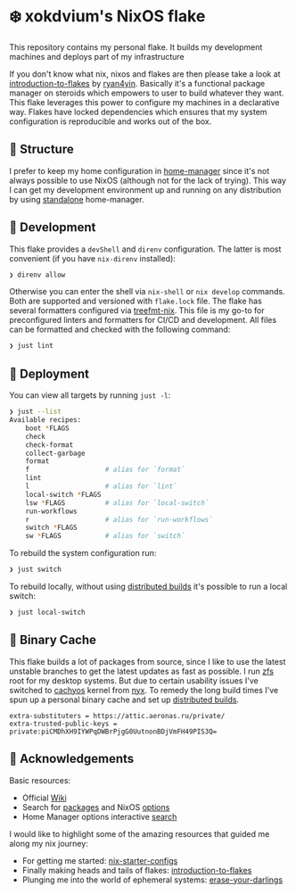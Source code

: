 # ❄️ xokdvium's NixOS flake

This repository contains my personal flake. It builds my development machines and deploys part of my infrastructure

If you don't know what nix, nixos and flakes are then please take a look at [introduction-to-flakes](https://nixos-and-flakes.thiscute.world/nixos-with-flakes/introduction-to-flakes/)
by [ryan4yin](https://github.com/ryan4yin/). Basically it's a functional package manager on steroids which empowers to user to build whatever they want. This flake leverages this power to configure
my machines in a declarative way. Flakes have locked dependencies which ensures that my system configuration is reproducible and works out of the box.

## 🧬 Structure

I prefer to keep my home configuration in [home-manager](https://github.com/nix-community/home-manager/) since it's not always possible to use NixOS (although not for the lack of trying).
This way I can get my development environment up and running on any distribution by using [standalone](https://nix-community.github.io/home-manager/index.xhtml#sec-install-standalone/) home-manager.

## 🔧 Development

This flake provides a `devShell` and `direnv` configuration.
The latter is most convenient (if you have `nix-direnv` installed):

```bash
❯ direnv allow
```

Otherwise you can enter the shell via `nix-shell` or `nix develop` commands.
Both are supported and versioned with `flake.lock` file.
The flake has several formatters configured via [treefmt-nix](https://github.com/numtide/treefmt-nix).
This file is my go-to for preconfigured linters and formatters for CI/CD and development.
All files can be formatted and checked with the following command:

```bash
❯ just lint
```

## 🚀 Deployment

You can view all targets by running `just -l`:

```bash
❯ just --list
Available recipes:
    boot *FLAGS
    check
    check-format
    collect-garbage
    format
    f                   # alias for `format`
    lint
    l                   # alias for `lint`
    local-switch *FLAGS
    lsw *FLAGS          # alias for `local-switch`
    run-workflows
    r                   # alias for `run-workflows`
    switch *FLAGS
    sw *FLAGS           # alias for `switch`
```

To rebuild the system configuration run:

```bash
❯ just switch
```

To rebuild locally, without using [distributed builds](https://nixos.wiki/wiki/Distributed_build) it's possible to run
a local switch:

```bash
❯ just local-switch
```

## 🎒 Binary Cache

This flake builds a lot of packages from source, since I like to use the latest unstable branches to get
the latest updates as fast as possible. I run [zfs](https://nixos.wiki/wiki/ZFS) root for my desktop systems.
But due to certain usability issues I've switched to [cachyos](https://cachyos.org/) kernel from [nyx](https://github.com/chaotic-cx/nyx/).
To remedy the long build times I've spun up a personal binary cache and set up [distributed builds](https://nixos.wiki/wiki/Distributed_build).

```
extra-substituters = https://attic.aeronas.ru/private/
extra-trusted-public-keys = private:piCMDhXH9IYWPqDWBrPjgG0UutnonBDjVmFH49PIS3Q=
```

## 📖 Acknowledgements

Basic resources:

- Official [Wiki](https://nixos.wiki/wiki/)
- Search for [packages](https://search.nixos.org/packages) and NixOS [options](https://search.nixos.org/options)
- Home Manager options interactive [search](https://mipmip.github.io/home-manager-option-search/)

I would like to highlight some of the amazing resources that guided me along my nix journey:

- For getting me started: [nix-starter-configs](https://github.com/Misterio77/nix-starter-configs/)
- Finally making heads and tails of flakes: [introduction-to-flakes](https://nixos-and-flakes.thiscute.world/nixos-with-flakes/introduction-to-flakes/)
- Plunging me into the world of ephemeral systems: [erase-your-darlings](https://grahamc.com/blog/erase-your-darlings/)
